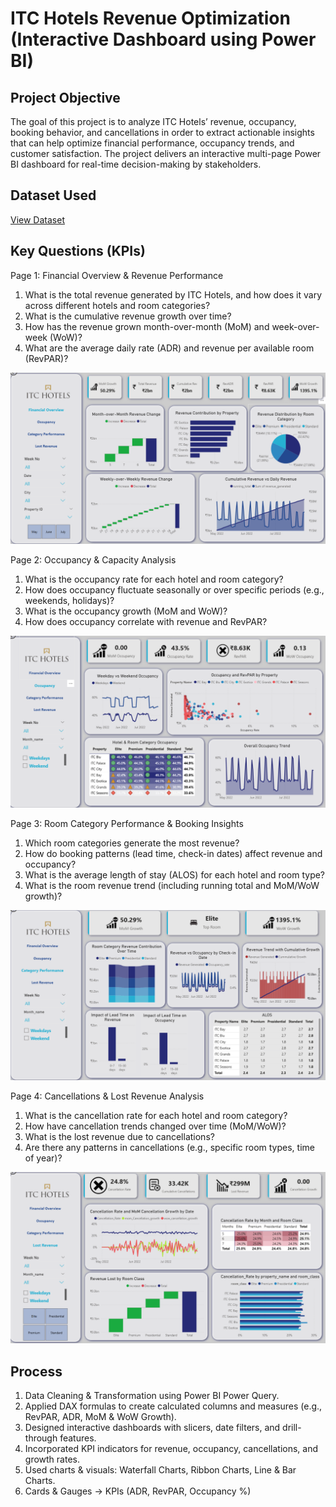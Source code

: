 # ITC Hotels Revenue Optimization (Interactive Dashboard using Power BI)

## Project Objective
The goal of this project is to analyze ITC Hotels’ revenue, occupancy, booking behavior, and cancellations in order to extract actionable insights that can help optimize financial performance, occupancy trends, and customer satisfaction.
The project delivers an interactive multi-page Power BI dashboard for real-time decision-making by stakeholders.

## Dataset Used

[View Dataset](https://github.com/shubh-verma96/ITC-Hotel-Revenue-Optimization/blob/main/ITC%20Dataset.zip)

## Key Questions (KPIs)

Page 1: Financial Overview & Revenue Performance

1. What is the total revenue generated by ITC Hotels, and how does it vary across different hotels and room categories?
2. What is the cumulative revenue growth over time?
3. How has the revenue grown month-over-month (MoM) and week-over-week (WoW)?
4. What are the average daily rate (ADR) and revenue per available room (RevPAR)?

![Screenshot](https://github.com/shubh-verma96/ITC-Hotel-Revenue-Optimization/blob/main/Screenshot%201%20-%20Financial%20Overview.png)

Page 2: Occupancy & Capacity Analysis

1. What is the occupancy rate for each hotel and room category?
2. How does occupancy fluctuate seasonally or over specific periods (e.g., weekends, holidays)?
3. What is the  occupancy growth (MoM and WoW)?
4. How does occupancy correlate with revenue and RevPAR?

![Screenshot](https://github.com/shubh-verma96/ITC-Hotel-Revenue-Optimization/blob/main/Screenshot%202%20-%20Occupancy.png)

Page 3: Room Category Performance & Booking Insights

1. Which room categories generate the most revenue?
2. How do booking patterns (lead time, check-in dates) affect revenue and occupancy?
3. What is the average length of stay (ALOS) for each hotel and room type?
4. What is the room revenue trend (including running total and MoM/WoW growth)?

![Screenshot](https://github.com/shubh-verma96/ITC-Hotel-Revenue-Optimization/blob/main/Screenshot%203%20-%20Category%20Performance.png)

Page 4: Cancellations & Lost Revenue Analysis

1. What is the cancellation rate for each hotel and room category?
2. How have cancellation trends changed over time (MoM/WoW)?
3. What is the lost revenue due to cancellations?
4. Are there any patterns in cancellations (e.g., specific room types, time of year)?

![Screenshot](https://github.com/shubh-verma96/ITC-Hotel-Revenue-Optimization/blob/main/Screenshot%204%20-%20Lost%20Revenue.png)

## Process

1. Data Cleaning & Transformation using Power BI Power Query.
2. Applied DAX formulas to create calculated columns and measures (e.g., RevPAR, ADR, MoM & WoW Growth).
3. Designed interactive dashboards with slicers, date filters, and drill-through features.
4. Incorporated KPI indicators for revenue, occupancy, cancellations, and growth rates.
5. Used charts & visuals: Waterfall Charts, Ribbon Charts, Line & Bar Charts.
6. Cards & Gauges → KPIs (ADR, RevPAR, Occupancy %)

